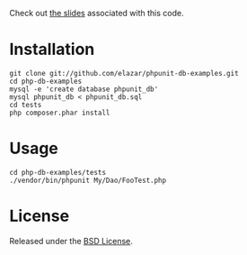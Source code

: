 Check out [the slides](http://matthewturland.com/slides/phpunit-db) associated with this code.

# Installation

```
git clone git://github.com/elazar/phpunit-db-examples.git
cd php-db-examples
mysql -e 'create database phpunit_db'
mysql phpunit_db < phpunit_db.sql
cd tests
php composer.phar install
```

# Usage

```
cd php-db-examples/tests
./vendor/bin/phpunit My/Dao/FooTest.php
```

# License

Released under the [BSD License](http://opensource.org/licenses/BSD-2-Clause).
